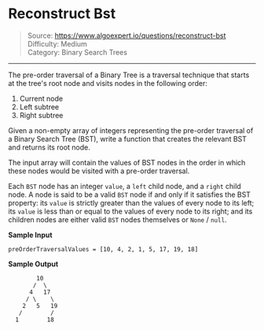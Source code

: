 # Reconstruct Bst
> Source: https://www.algoexpert.io/questions/reconstruct-bst  
> Difficulty: Medium  
> Category: Binary Search Trees
---

The pre-order traversal of a Binary Tree is a traversal technique that starts at
the tree's root node and visits nodes in the following order:

1. Current node
2. Left subtree
3. Right subtree

Given a non-empty array of integers representing the pre-order traversal of a
Binary Search Tree (BST), write a function that creates the relevant BST and
returns its root node.

The input array will contain the values of BST nodes in the order in which
these nodes would be visited with a pre-order traversal.

Each `BST` node has an integer `value`, a `left` child node, and a `right` child
node. A node is said to be a valid `BST` node if and only if it satisfies the
BST property: its `value` is strictly greater than the values of every node to
its left; its `value` is less than or equal to the values of every node to its
right; and its children nodes are either valid `BST` nodes themselves or `None` /
`null`.

**Sample Input**
```
preOrderTraversalValues = [10, 4, 2, 1, 5, 17, 19, 18]
```

**Sample Output**
```
        10
       /  \
      4   17
     / \    \
    2   5   19
   /        /
  1        18
```

